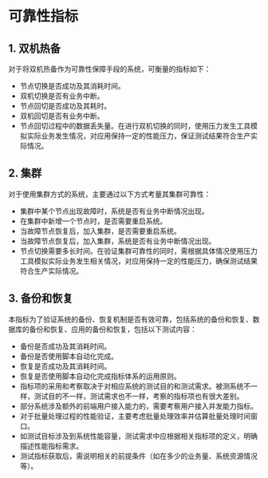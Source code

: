 # 可靠性指标

## 1. 双机热备

对于将双机热备作为可靠性保障手段的系统，可衡量的指标如下：

- 节点切换是否成功及其消耗时间。
- 双机切换是否有业务中断。
- 节点回切是否成功及其耗时。
- 双机回切是否有业务中断。
- 节点回切过程中的数据丢失量。在进行双机切换的同时，使用压力发生工具模拟实际业务发生情况，对应用保持一定的性能压力，保证测试结果符合生产实际情况。

## 2. 集群

对于使用集群方式的系统，主要通过以下方式考量其集群可靠性：

- 集群中某个节点出现故障时，系统是否有业务中断情况出现。
- 在集群中新增一个节点时，是否需要重启系统。
- 当故障节点恢复后，加入集群，是否需要重启系统。
- 当故障节点恢复后，加入集群，系统是否有业务中断情况出现。
- 节点切换需要多长时间。在验证集群可靠性的同时，需根据具体情况使用压力工具模拟实际业务发生相关情况，对应用保持一定的性能压力，确保测试结果符合生产实际情况。

## 3. 备份和恢复

本指标为了验证系统的备份、恢复机制是否有效可靠，包括系统的备份和恢复、数据库的备份和恢复、应用的备份和恢复，包括以下测试内容：

- 备份是否成功及其消耗时间。
- 备份是否使用脚本自动化完成。
- 恢复是否成功及其消耗时间。
- 恢复是否使用脚本自动化完成指标体系的运用原则。
- 指标项的采用和考察取决于对相应系统的测试目的和测试需求。被测系统不一样，测试目的不一样，测试需求也不一样，考察的指标项也有很大差别。
- 部分系统涉及额外的前端用户接入能力的，需要考察用户接入并发能力指标。
- 对于批量处理过程的性能验证，主要考虑批量处理效率并估算批量处理时间窗口。
- 如测试目标涉及到系统性能容量，测试需求中应根据相关指标项的定义，明确描述性能指标需求。
- 测试指标获取后，需说明相关的前提条件（如在多少的业务量、系统资源情况等）。
